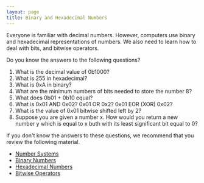 ```yaml
---
layout: page
title: Binary and Hexadecimal Numbers
---
```


Everyone is familiar with decimal numbers.
However, computers use binary and hexadecimal representations of numbers.
We also need to learn how to deal with bits, and bitwise operators.

Do you know the answers to the following questions?

  1. What is the decimal value of 0b1000?
  2. What is 255 in hexadecimal?
  3. What is 0xA in binary?
  4. What are the minimum numbers of bits needed to store the number 8?
  5. What does 0b01 + 0b10 equal?
  6. What is 0x01 AND 0x02? 0x01 OR 0x2? 0x01 EOR (XOR) 0x02?
  7. What is the value of 0x01 bitwise shifted left by 2?
  8. Suppose you are given a number x. How would you return a new number y
  which is equal to x buth with its least significant bit equal to 0?

If you don't know the answers to these questions,
we recommend that you review the following material.

* [Number Systems](https://www.khanacademy.org/math/pre-algebra/applying-math-reasoning-topic/alternate-number-bases/v/number-systems-introduction)
* [Binary Numbers](http://en.wikipedia.org/wiki/Binary_number)
* [Hexadecimal Numbers](https://learn.sparkfun.com/tutorials/hexadecimal)
* [Bitwise Operators](http://en.wikipedia.org/wiki/Bitwise_operations_in_C)

